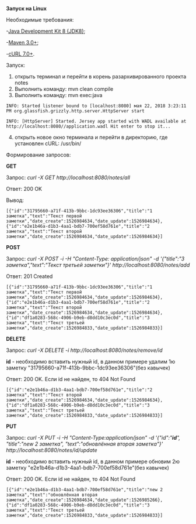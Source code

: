 **Запуск на Linux**

Необходимые требования:

-[Java Development Kit 8 (JDK8)](https://jdk8.java.net/download.html);

-[Maven 3.0+](http://maven.apache.org/download.cgi);

-[cURL 7.0+](http://curl.haxx.se/download.html).


Запуск:
1. открыть терминал и перейти в корень разархивированного проекта notes
2. Выполнить команду: mvn clean compile
3. Выполнить команду: mvn exec:java

`INFO: Started listener bound to [localhost:8080]
мая 22, 2018 3:23:11 PM org.glassfish.grizzly.http.server.HttpServer start`

`INFO: [HttpServer] Started.
Jersey app started with WADL available at http://localhost:8080//application.wadl
Hit enter to stop it...`

4. открыть новое окно терминала и перейти в директорию, где установлен cURL: /usr/bin/


Формирование запросов:

**GET**

Запрос:
*curl -X GET http://localhost:8080/notes/all*

Ответ:
200 OK

Вывод:

`[{"id":"31795660-a71f-413b-9bbc-1dc93ee36306","title":"1 заметка","text":"Текст первой заметки","date_create":1526984634,"date_update":1526984634},{"id":"e2e1b46a-d1b3-4aa1-bdb7-700ef58d761e","title":"2 заметка","text":"Текст второй заметки","date_create":1526984634,"date_update":1526984634}]`

**POST**

Запрос:
*curl -X POST -i -H "Content-Type: application/json" -d '{"title":"3 заметка","text":"Текст третьей заметки"}' http://localhost:8080/notes/add*

Ответ:
201 Created

`[{"id":"31795660-a71f-413b-9bbc-1dc93ee36306","title":"1 заметка","text":"Текст первой заметки","date_create":1526984634,"date_update":1526984634},{"id":"e2e1b46a-d1b3-4aa1-bdb7-700ef58d761e","title":"2 заметка","text":"Текст второй заметки","date_create":1526984634,"date_update":1526984634},{"id":"df1a0283-568c-4906-b9eb-d8dd10c3ec0d","title":"3 заметка","text":"Текст третьей заметки","date_create":1526984833,"date_update":1526984833}]`

**DELETE**

Запрос:
*curl -X DELETE -i http://localhost:8080/notes/remove/id*

**id** - необходимо вставить нужный id, в данном примере удалим 1ю заметку "31795660-a71f-413b-9bbc-1dc93ee36306"(без кавычек)

Ответ:
200 OK. Если id не найден, то 404 Not Found

`[{"id":"e2e1b46a-d1b3-4aa1-bdb7-700ef58d761e","title":"2 заметка","text":"Текст второй заметки","date_create":1526984634,"date_update":1526984634},{"id":"df1a0283-568c-4906-b9eb-d8dd10c3ec0d","title":"3 заметка","text":"Текст третьей заметки","date_create":1526984833,"date_update":1526984833}]`

**PUT**

Запрос:
*curl -X PUT -i -H "Content-Type:application/json" -d '{"id":"**id**", "title":"new 2 заметка", "text":"обновлённая вторая заметка"}' http://localhost:8080/notes/id/update*

**id** - необходимо вставить нужный id, в данном примере обновим 2ю заметку "e2e1b46a-d1b3-4aa1-bdb7-700ef58d761e"(без кавычек)

Ответ:
200 OK. Если id не найден, то 404 Not Found

`[{"id":"e2e1b46a-d1b3-4aa1-bdb7-700ef58d761e","title":"new 2 заметка","text":"обновлённая вторая заметка","date_create":1526984634,"date_update":1526985266},{"id":"df1a0283-568c-4906-b9eb-d8dd10c3ec0d","title":"3 заметка","text":"Текст третьей заметки","date_create":1526984833,"date_update":1526984833}]`
